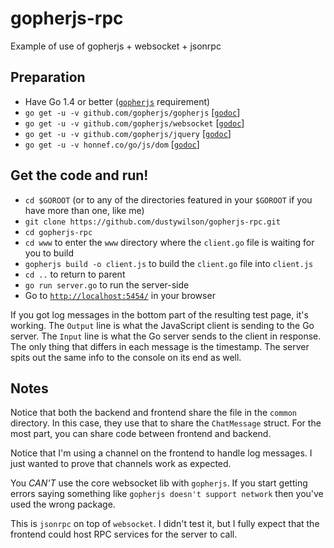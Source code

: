 # gopherjs-rpc
Example of use of gopherjs + websocket + jsonrpc

## Preparation
* Have Go 1.4 or better ([`gopherjs`](https://github.com/gopherjs/gopherjs) requirement)
* `go get -u -v github.com/gopherjs/gopherjs` [[`godoc`](https://godoc.org/github.com/gopherjs/gopherjs)]
* `go get -u -v github.com/gopherjs/websocket` [[`godoc`](https://godoc.org/github.com/gopherjs/websocket)]
* `go get -u -v github.com/gopherjs/jquery` [[`godoc`](https://godoc.org/github.com/gopherjs/jquery)]
* `go get -u -v honnef.co/go/js/dom` [[`godoc`](https://godoc.org/honnef.co/go/js/dom)]

## Get the code and run!
* `cd $GOROOT` (or to any of the directories featured in your `$GOROOT` if you have more than one, like me)
* `git clone https://github.com/dustywilson/gopherjs-rpc.git`
* `cd gopherjs-rpc`
* `cd www` to enter the `www` directory where the `client.go` file is waiting for you to build
* `gopherjs build -o client.js` to build the `client.go` file into `client.js`
* `cd ..` to return to parent
* `go run server.go` to run the server-side
* Go to [`http://localhost:5454/`](http://localhost:5454/) in your browser

If you got log messages in the bottom part of the resulting test page, it's working.  The `Output` line is
what the JavaScript client is sending to the Go server.  The `Input` line is what the Go server sends to the
client in response.  The only thing that differs in each message is the timestamp.  The server spits out the
same info to the console on its end as well.

## Notes

Notice that both the backend and frontend share the file in the `common` directory.  In this case, they use
that to share the `ChatMessage` struct.  For the most part, you can share code between frontend and backend.

Notice that I'm using a channel on the frontend to handle log messages.  I just wanted to prove that channels
work as expected.

You *CAN'T* use the core websocket lib with `gopherjs`.  If you start getting errors saying something like
`gopherjs doesn't support network` then you've used the wrong package.

This is `jsonrpc` on top of `websocket`.  I didn't test it, but I fully expect that the frontend could host
RPC services for the server to call.
